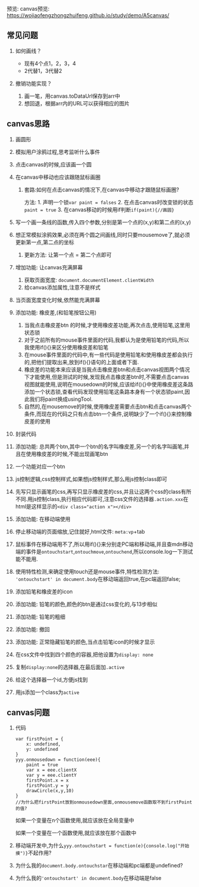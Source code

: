 预览: canvas预览: https://wojiaofengzhongzhuifeng.github.io/study/demo/A5canvas/



## 常见问题

1. 如何画线？

   - 现有4个点1，2，3，4
   - 2代替1，3代替2
   
   
2. 撤销功能实现？

   1. 画一笔，用canvas.toDataUrl保存到arr中
   2. 想回退，根据arr内的URL可以获得相应的图片

## canvas思路

1. 画圆形

2. 模拟用户涂鸦过程,思考监听什么事件

3. 点击canvas的时候,应该画一个圆

4. 在canvas中移动也应该跟随鼠标画圈

   1. 套路:如何在点击canvas的情况下,在canvas中移动才跟随鼠标画圈?

      方法: 1. 声明一个锁`var paint = falses` 2. 在点击canvas时改变锁的状态`paint = true` 3. 在canvas移动的时候用if判断`if(paint){//画圆}`

5. 写一个画一条线的函数,传入四个参数,分别是第一个点的(x,y)和第二点的(x,y)

6. 想正常模拟涂鸦效果,必须在两个圆之间画线,同时只要mousemove了,就必须更新第一点,第二点的坐标

   1. 更新方法: 让第一个点 = 第二个点即可

7. 增加功能: 让canvas充满屏幕

   1. 获取页面宽度: `document.documentElement.clientWidth`
   2. 给canvas添加属性,注意不是样式

8. 当页面宽度变化时候,依然能充满屏幕

9. 添加功能: 橡皮差,(和铅笔按钮公用)

   1. 当我点击橡皮差btn 的时候,才使用橡皮差功能,再次点击,使用铅笔,这里用状态锁
   2. 对于之前所有的mouse事件里面的代码,我都认为是使用铅笔的代码,所以我使用if(){}来区分使用橡皮差和铅笔
   3. 在mouse事件里面的代码中,有一些代码是使用铅笔和使用橡皮差都会执行的,把他们提取出来,放到if(){}语句的上面或者下面.
   4. 橡皮差的功能本来应该是当我点击橡皮差btn和点击canvas视图两个情况下才能使用,但是测试的时候,发现我点击橡皮差btn时,不需要点击canvas视图就能使用,说明在mousedown的时候,应该给if(){}中使用橡皮差这条路添加一个状态锁,查看代码发现使用铅笔这条路本身有一个状态锁paint,因此我们将paint换成usingTool.
   5. 自然的,在mousemove的时候,使用橡皮差需要点击btn和点击canvas两个条件,而现在的代码之只有点击btn一个条件,说明缺少了一个if(){}来控制橡皮差的使用

10. 封装代码

11. 添加功能: 总共两个btn,其中一个btn的名字叫橡皮差,另一个的名字叫画笔,并且在使用橡皮差的时候,不能出现画笔btn

12. 一个功能对应一个btn

13. js控制逻辑,css控制样式,如果想js控制样式,那么用js控制class即可
14. 先写只显示画笔的css,再写只显示橡皮差的css,并且让这两个css的class有所不同.用js控制class,执行相应代码即可,注意css文件的选择器`.action.xxx`在html是这样显示的`<div class="action x"></div>`

15. 添加功能: 在移动端使用

16. 停止移动端的页面缩放,记住就好,html文件: `meta:vp`+tab

17. 鼠标事件在移动端用不了,所以用if(){}来分别走PC端和移动端,并且查mdn移动端的事件是`ontouchstart`,`ontouchmove`,`ontouchend`,所以console.log一下测试能不能用.

18. 使用特性检测,来确定使用touch还是mouse事件,特性检测方法: `'ontouchstart' in document.body`在移动端返回true,在pc端返回false;

19. 添加铅笔和橡皮差的icon

20. 添加功能: 铅笔的颜色,颜色的btn是通过css变化的,与13步相似

21. 添加功能: 铅笔的粗细

22. 添加功能: 撤回

23. 添加功能: 正常隐藏铅笔的颜色,当点击铅笔icon的时候才显示

   1. 在css文件中找到四个颜色的容器,把他设置为`display: none`
   2. 复制`display:none`的选择器,在最后面加`.active`
   3. 给这个选择器一个id,方便js找到
   4. 用js添加一个class为`active`


## canvas问题

1. 代码

   ```
   var firstPoint = {
       x: undefined,
       y: undefined
   }
   yyy.onmousedown = function(eee){
       paint = true
       var x = eee.clientX
       var y = eee.clientY
       firstPoint.x = x
       firstPoint.y = y    
       drawCircle(x,y,10)
   }
   //为什么把firstPoint放到onmousedown里面,onmousemove函数取不到firstPoint的值?
   ```

   如果一个变量在n个函数使用,就应该放在全局变量中

   如果一个变量在一个函数使用,就应该放在那个函数中

2. 移动端开发中,为什么`yyy.ontouchstart = function(e){console.log("开始摸")}`不起作用?

3. 为什么我的`document.body.ontouchstar`在移动端和pc端都是undefined?

4. 为什么我的`'ontouchstart' in document.body`在移动端是false


